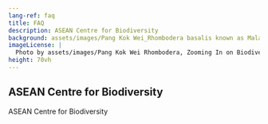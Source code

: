 ```yaml
---
lang-ref: faq
title: FAQ
description: ASEAN Centre for Biodiversity
background: assets/images/Pang Kok Wei_Rhombodera basalis known as Malaysian shield mantis.jpg
imageLicense: |
  Photo by assets/images/Pang Kok Wei Rhombodera, Zooming In on Biodiversity
height: 70vh
---
```


## ASEAN Centre for Biodiversity

ASEAN Centre for Biodiversity
